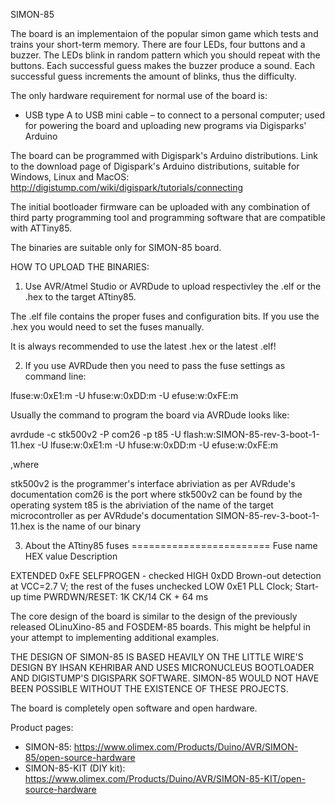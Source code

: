 SIMON-85

The board is an implementaion of the popular simon game which tests and trains your short-term memory. There are four LEDs, four buttons and a buzzer. The LEDs blink in random pattern which you should repeat with the buttons. Each successful guess makes the buzzer produce a sound. Each successful guess increments the amount of blinks, thus the difficulty.

The only hardware requirement for normal use of the board is:

- USB type A to USB mini cable – to connect to a personal computer; used for powering the board and uploading new programs via Digisparks' Arduino

The board can be programmed with Digispark's Arduino distributions. Link to the download page of Digispark's Arduino distributions, suitable for Windows, Linux and MacOS: http://digistump.com/wiki/digispark/tutorials/connecting

The initial bootloader firmware can be uploaded with any combination of third party programming tool and programming software that are compatible with ATTiny85.

The binaries are suitable only for SIMON-85 board.

HOW TO UPLOAD THE BINARIES:

1) Use AVR/Atmel Studio or AVRDude to upload respectivley the .elf or the .hex to the target ATtiny85.

The .elf file contains the proper fuses and configuration bits. If you use the .hex you would need to set the fuses manually.

It is always recommended to use the latest .hex or the latest .elf!

2) If you use AVRDude then you need to pass the fuse settings as command line:

lfuse:w:0xE1:m -U hfuse:w:0xDD:m -U efuse:w:0xFE:m

Usually the command to program the board via AVRDude looks like:

avrdude -c stk500v2 -P com26 -p t85 -U flash:w:SIMON-85-rev-3-boot-1-11.hex -U lfuse:w:0xE1:m -U hfuse:w:0xDD:m -U efuse:w:0xFE:m

,where

stk500v2 is the programmer's interface abriviation as per AVRdude's documentation
com26 is the port where stk500v2 can be found by the operating system
t85 is the abriviation of the name of the target microcontroller as per AVRdude's documentation
SIMON-85-rev-3-boot-1-11.hex is the name of our binary

3) About the ATtiny85 fuses
========================
Fuse name		HEX value	Description

EXTENDED		0xFE		SELFPROGEN - checked
HIGH			0xDD		Brown-out detection at VCC=2.7 V; the rest of the fuses unchecked
LOW				0xE1		PLL Clock; Start-up time PWRDWN/RESET: 1K CK/14 CK + 64 ms

The core design of the board is similar to the design of the previously released OLinuXino-85 and FOSDEM-85 boards. This might be helpful in your attempt to implementing additional examples.

THE DESIGN OF SIMON-85 IS BASED HEAVILY ON THE LITTLE WIRE'S DESIGN BY IHSAN KEHRIBAR AND USES MICRONUCLEUS BOOTLOADER AND DIGISTUMP'S DIGISPARK SOFTWARE. SIMON-85 WOULD NOT HAVE BEEN POSSIBLE WITHOUT THE EXISTENCE OF THESE PROJECTS.

The board is completely open software and open hardware.

Product pages:

* SIMON-85: https://www.olimex.com/Products/Duino/AVR/SIMON-85/open-source-hardware
* SIMON-85-KIT (DIY kit): https://www.olimex.com/Products/Duino/AVR/SIMON-85-KIT/open-source-hardware
